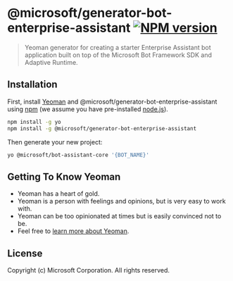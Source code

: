 # @microsoft/generator-bot-enterprise-assistant [![NPM version][npm-image]][npm-url]
> Yeoman generator for creating a starter Enterprise Assistant bot application built on top of the Microsoft Bot Framework SDK and Adaptive Runtime.

## Installation

First, install [Yeoman](http://yeoman.io) and @microsoft/generator-bot-enterprise-assistant using [npm](https://www.npmjs.com/) (we assume you have pre-installed [node.js](https://nodejs.org/)).

```bash
npm install -g yo
npm install -g @microsoft/generator-bot-enterprise-assistant
```

Then generate your new project:

```bash
yo @microsoft/bot-assistant-core '{BOT_NAME}'
```

## Getting To Know Yeoman

 * Yeoman has a heart of gold.
 * Yeoman is a person with feelings and opinions, but is very easy to work with.
 * Yeoman can be too opinionated at times but is easily convinced not to be.
 * Feel free to [learn more about Yeoman](http://yeoman.io/).

## License
Copyright (c) Microsoft Corporation. All rights reserved.

[npm-image]: https://badge.fury.io/js/%40microsoft%2Fgenerator-bot-enterprise-assistant.svg
[npm-url]: https://www.npmjs.com/package/@microsoft/generator-bot-enterprise-assistant
